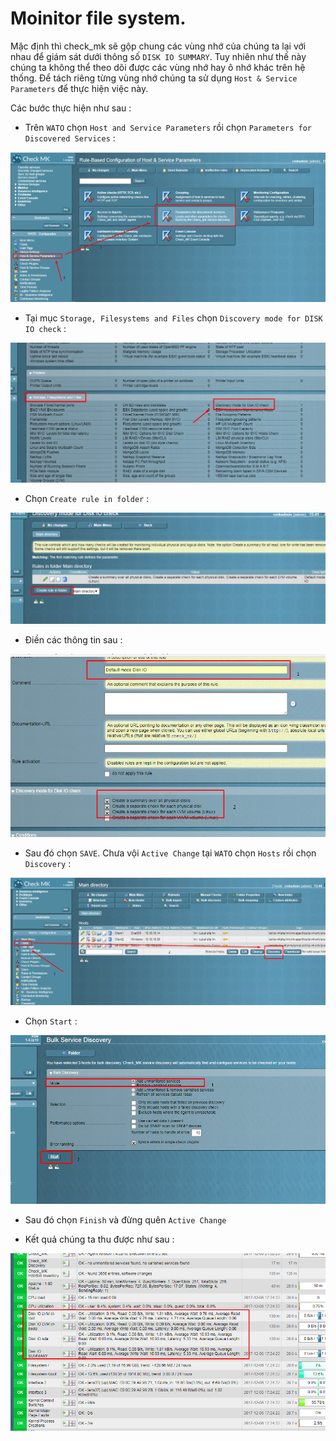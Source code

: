 # Moinitor file system.

Mặc định thì check_mk sẽ gộp chung các vùng nhớ của chúng ta lại với nhau để giám sát dưới thông số `DISK IO SUMMARY`. Tuy nhiên như thế này chúng ta không thể theo dõi được 
các vùng nhớ hay ô nhớ khác trên hệ thống. Để tách riêng từng vùng nhớ chúng ta sử dụng `Host & Service Parameters` để thực hiện việc này.

Các bước thực hiện như sau :

- Trên  `WATO` chọn `Host and Service Parameters` rồi chọn `Parameters for Discovered Services` :

![fs-1](/images/fs-1.png)

- Tại mục `Storage, Filesystems and Files` chọn `Discovery mode for DISK IO check` :

![fs-2](/images/fs-2.png)

- Chọn `Create rule in folder` :

![fs-3](/images/fs-3.png)

- Điền các thông tin sau :

![fs-4](/images/fs-4.png)

-  Sau đó chọn `SAVE`. Chưa vội `Active Change` tại `WATO` chọn `Hosts` rồi chọn `Discovery` :

![fs-5](/images/fs-5.png)

- Chọn `Start` :

![fs-6](/images/fs-6.png)

- Sau đó chọn `Finish` và đừng quên `Active Change`

- Kết quả chúng ta thu được như sau :

![fs-7](/images/fs-7.png)
